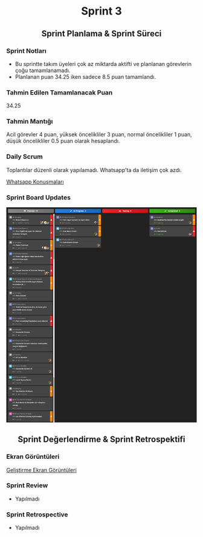 <div align="center">

# Sprint 3

## Sprint Planlama & Sprint Süreci

</div>

### Sprint Notları

- Bu sprintte takım üyeleri çok az miktarda aktifti ve planlanan görevlerin çoğu tamamlanamadı.
- Planlanan puan 34.25 iken sadece 8.5 puan tamamlandı.

### Tahmin Edilen Tamamlanacak Puan

34.25

### Tahmin Mantığı

Acil görevler 4 puan, yüksek öncelikliler 3 puan, normal öncelikliler 1 puan, düşük öncelikliler 0.5 puan olarak hesaplandı.

### Daily Scrum

Toplantılar düzenli olarak yapılamadı. Whatsapp'ta da iletişim çok azdı.

[Whatsapp Konuşmaları](WHATSAPP_TALKS.md)

### Sprint Board Updates

![Sprint 3 Board](screenshots/project-management/sprint3-board.png)

<div align="center">

## Sprint Değerlendirme & Sprint Retrospektifi

</div>

### Ekran Görüntüleri

[Geliştirme Ekran Görüntüleri](DEVELOPMENT_SCREENSHOTS.md)

### Sprint Review

- Yapılmadı

### Sprint Retrospective

- Yapılmadı
